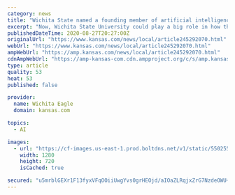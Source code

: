 ```yaml
---
category: news
title: "Wichita State named a founding member of artificial intelligence research group"
excerpt: "Now, Wichita State University could play a big role in how that technology evolves. This week, WSU announced it would take part in a $100 million, five-year federal initiative to advance artificial intelligence research and workforce development."
publishedDateTime: 2020-08-27T20:27:00Z
originalUrl: "https://www.kansas.com/news/local/article245292070.html"
webUrl: "https://www.kansas.com/news/local/article245292070.html"
ampWebUrl: "https://amp.kansas.com/news/local/article245292070.html"
cdnAmpWebUrl: "https://amp-kansas-com.cdn.ampproject.org/c/s/amp.kansas.com/news/local/article245292070.html"
type: article
quality: 53
heat: 53
published: false

provider:
  name: Wichita Eagle
  domain: kansas.com

topics:
  - AI

images:
  - url: "https://cf-images.us-east-1.prod.boltdns.net/v1/static/5502557046001/50f24932-daa7-4f71-9479-f2cbbdd37763/87098a8c-8ce2-4ff5-b881-dbe1cfadca28/1280x720/match/image.jpg"
    width: 1280
    height: 720
    isCached: true

secured: "u5mrblGEXr1F13fyxVFqOOiiUwgYvs0grHEOjd/aIOaZLRqjxZrG7NzdeOWU+xL5uwP5g73E+A5FTJxy0nk+uxWuFWSF2009har8W5D86Vcn2RqiRnRCONc5IPwLeGHVMpVkw+LvUMEyRKg8LUdqX/UgKdRlwpkjx/CKsDVzShO1Xi8IBmuz2Y7DjPunIAyi5bzoyJTYjtQMKw1+SbQjoF86a7p32zWogDvBSEgQ4wlaxHGcfRjXnehjwuLMYtmvC1KmLXtl+RmhCiclArn4vUb8Bl3Lp+AkSVrkTFkMYFjI7YCT18zCW2CWLu39zjHGQ3gCZwiWv1FMVkKG0j/AasDKxI4kGuFHNITHrd6YH5E=;k1tHIYyUQJctl0oHFpXrAg=="
---
```



